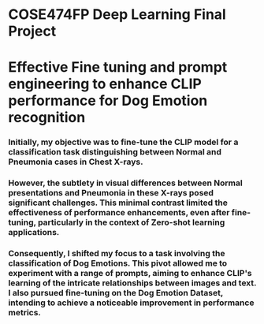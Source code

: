 # COSE474FP Deep Learning Final Project

# Effective Fine tuning and prompt engineering to enhance CLIP performance for Dog Emotion recognition



### Initially, my objective was to fine-tune the CLIP model for a classification task distinguishing between Normal and Pneumonia cases in Chest X-rays.
### However, the subtlety in visual differences between Normal presentations and Pneumonia in these X-rays posed significant challenges. This minimal contrast limited the effectiveness of performance enhancements, even after fine-tuning, particularly in the context of Zero-shot learning applications. 
### Consequently, I shifted my focus to a task involving the classification of Dog Emotions. This pivot allowed me to experiment with a range of prompts, aiming to enhance CLIP's learning of the intricate relationships between images and text. I also pursued fine-tuning on the Dog Emotion Dataset, intending to achieve a noticeable improvement in performance metrics.
